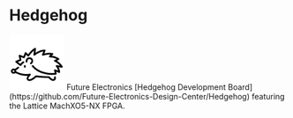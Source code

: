 # Hedgehog
<img src="images/hedgehog.png" width="100">
Future Electronics [Hedgehog Development Board](https://github.com/Future-Electronics-Design-Center/Hedgehog) featuring the Lattice MachXO5-NX FPGA.

